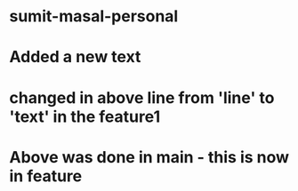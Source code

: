 # sumit-masal-personal

# Added a new text

# changed in above line from 'line'  to 'text' in the feature1
# Above was done in main - this is now in feature
